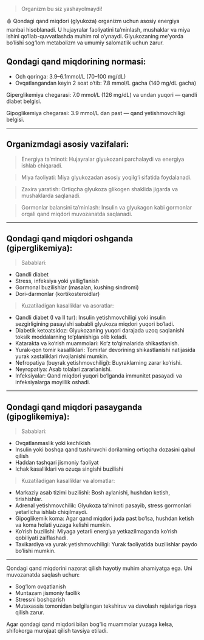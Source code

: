>Organizm bu siz yashayolmaydi!

🩸 Qondagi qand miqdori (glyukoza) organizm uchun asosiy energiya manbai hisoblanadi. U hujayralar faoliyatini ta’minlash, mushaklar va miya ishini qo‘llab-quvvatlashda muhim rol o‘ynaydi. Glyukozaning me’yorda bo‘lishi sog‘lom metabolizm va umumiy salomatlik uchun zarur.

## Qondagi qand miqdorining normasi:

- Och qoringa: 3.9–6.1mmol/L (70–100 mg/dL)
- Ovqatlangandan keyin 2 soat o‘tib: 7.8 mmol/L gacha (140 mg/dL gacha)

Giperglikemiya chegarasi: 7.0 mmol/L (126 mg/dL) va undan yuqori — qandli diabet belgisi.

Gipoglikemiya chegarasi: 3.9 mmol/L dan past — qand yetishmovchiligi belgisi.

---
## Organizmdagi asosiy vazifalari:

>Energiya ta’minoti: Hujayralar glyukozani parchalaydi va energiya ishlab chiqaradi.

>Miya faoliyati: Miya glyukozadan asosiy yoqilg‘i sifatida foydalanadi.

>Zaxira yaratish: Ortiqcha glyukoza glikogen shaklida jigarda va mushaklarda saqlanadi.

>Gormonlar balansini ta’minlash: Insulin va glyukagon kabi gormonlar orqali qand miqdori muvozanatda saqlanadi.

---
## Qondagi qand miqdori oshganda (giperglikemiya):

>Sabablari:
- Qandli diabet
- Stress, infeksiya yoki yallig‘lanish
- Gormonal buzilishlar (masalan, kushing sindromi)
- Dori-darmonlar (kortikosteroidlar)

>Kuzatiladigan kasalliklar va asoratlar:
- Qandli diabet (I va II tur): Insulin yetishmovchiligi yoki insulin sezgirligining pasayishi sababli glyukoza miqdori yuqori bo‘ladi.
- Diabetik ketoatsidoz: Glyukozaning yuqori darajada uzoq saqlanishi toksik moddalarning to‘planishiga olib keladi.
- Katarakta va ko‘rish muammolari: Ko‘z to‘qimalarida shikastlanish.
- Yurak-qon tomir kasalliklari: Tomirlar devorining shikastlanishi natijasida yurak xastaliklari rivojlanishi mumkin.
- Nefropatiya (buyrak yetishmovchiligi): Buyraklarning zarar ko‘rishi.
- Neyropatiya: Asab tolalari zararlanishi.
- Infeksiyalar: Qand miqdori yuqori bo‘lganda immunitet pasayadi va infeksiyalarga moyillik oshadi.

---
## Qondagi qand miqdori pasayganda (gipoglikemiya):

>Sabablari:
- Ovqatlanmaslik yoki kechikish
- Insulin yoki boshqa qand tushiruvchi dorilarning ortiqcha dozasini qabul qilish
- Haddan tashqari jismoniy faoliyat
- Ichak kasalliklari va ozuqa singishi buzilishi

>Kuzatiladigan kasalliklar va alomatlar:
- Markaziy asab tizimi buzilishi: Bosh aylanishi, hushdan ketish, tirishishlar.
- Adrenal yetishmovchilik: Glyukoza ta’minoti pasayib, stress gormonlari yetarlicha ishlab chiqilmaydi.
- Gipoglikemik koma: Agar qand miqdori juda past bo‘lsa, hushdan ketish va koma holati yuzaga kelishi mumkin.
- Ko‘rish buzilishi: Miyaga yetarli energiya yetkazilmaganda ko‘rish qobiliyati zaiflashadi.
- Taxikardiya va yurak yetishmovchiligi: Yurak faoliyatida buzilishlar paydo bo‘lishi mumkin.

---
Qondagi qand miqdorini nazorat qilish hayotiy muhim ahamiyatga ega. Uni muvozanatda saqlash uchun:
- Sog‘lom ovqatlanish
- Muntazam jismoniy faollik
- Stressni boshqarish
- Mutaxassis tomonidan belgilangan tekshiruv va davolash rejalariga rioya qilish zarur.

Agar qondagi qand miqdori bilan bog‘liq muammolar yuzaga kelsa, shifokorga murojaat qilish tavsiya etiladi.